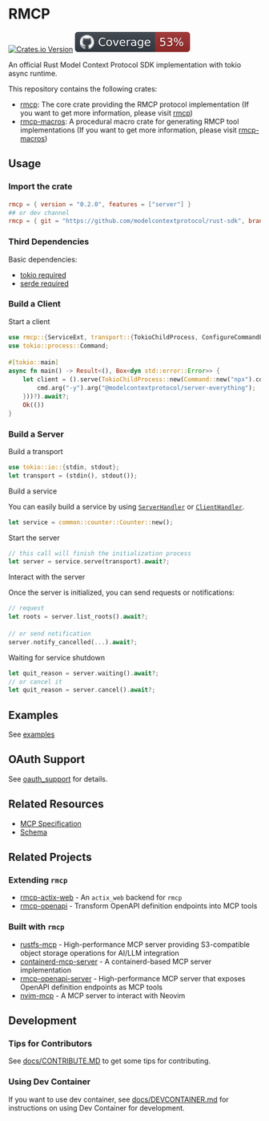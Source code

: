 # RMCP

[![Crates.io Version](https://img.shields.io/crates/v/rmcp)](https://crates.io/crates/rmcp)
[![Coverage](https://github.com/modelcontextprotocol/rust-sdk/raw/main/docs/coverage.svg)](https://github.com/modelcontextprotocol/rust-sdk/blob/main/docs/coverage.svg)

An official Rust Model Context Protocol SDK implementation with tokio async runtime.

This repository contains the following crates:

- [rmcp](https://github.com/modelcontextprotocol/rust-sdk/blob/main/crates/rmcp): The core crate providing the RMCP protocol implementation (If you want to get more information, please visit [rmcp](https://github.com/modelcontextprotocol/rust-sdk/blob/main/crates/rmcp/README.md))
- [rmcp-macros](https://github.com/modelcontextprotocol/rust-sdk/blob/main/crates/rmcp-macros): A procedural macro crate for generating RMCP tool implementations (If you want to get more information, please visit [rmcp-macros](https://github.com/modelcontextprotocol/rust-sdk/blob/main/crates/rmcp-macros/README.md))

## Usage

### Import the crate

```toml
rmcp = { version = "0.2.0", features = ["server"] }
## or dev channel
rmcp = { git = "https://github.com/modelcontextprotocol/rust-sdk", branch = "main" }
```

### Third Dependencies

Basic dependencies:

- [tokio required](https://github.com/tokio-rs/tokio)
- [serde required](https://github.com/serde-rs/serde)

### Build a Client

Start a client

```rust
use rmcp::{ServiceExt, transport::{TokioChildProcess, ConfigureCommandExt}};
use tokio::process::Command;

#[tokio::main]
async fn main() -> Result<(), Box<dyn std::error::Error>> {
    let client = ().serve(TokioChildProcess::new(Command::new("npx").configure(|cmd| {
        cmd.arg("-y").arg("@modelcontextprotocol/server-everything");
    }))?).await?;
    Ok(())
}
```

### Build a Server

Build a transport

```rust
use tokio::io::{stdin, stdout};
let transport = (stdin(), stdout());
```

Build a service

You can easily build a service by using [`ServerHandler`](https://github.com/modelcontextprotocol/rust-sdk/blob/main/crates/rmcp/src/handler/server.rs) or [`ClientHandler`](https://github.com/modelcontextprotocol/rust-sdk/blob/main/crates/rmcp/src/handler/client.rs).

```rust
let service = common::counter::Counter::new();
```

Start the server

```rust
// this call will finish the initialization process
let server = service.serve(transport).await?;
```

Interact with the server

Once the server is initialized, you can send requests or notifications:

```rust
// request
let roots = server.list_roots().await?;

// or send notification
server.notify_cancelled(...).await?;
```

Waiting for service shutdown

```rust
let quit_reason = server.waiting().await?;
// or cancel it
let quit_reason = server.cancel().await?;
```

## Examples

See [examples](https://github.com/modelcontextprotocol/rust-sdk/blob/main/examples/README.md)

## OAuth Support

See [oauth_support](https://github.com/modelcontextprotocol/rust-sdk/blob/main/docs/OAUTH_SUPPORT.md) for details.

## Related Resources

- [MCP Specification](https://spec.modelcontextprotocol.io/specification/2024-11-05/)
- [Schema](https://github.com/modelcontextprotocol/specification/blob/main/schema/2024-11-05/schema.ts)

## Related Projects

### Extending `rmcp`

- [rmcp-actix-web](https://gitlab.com/lx-industries/rmcp-actix-web) - An `actix_web` backend for `rmcp`
- [rmcp-openapi](https://gitlab.com/lx-industries/rmcp-openapi) - Transform OpenAPI definition endpoints into MCP tools

### Built with `rmcp`

- [rustfs-mcp](https://github.com/rustfs/rustfs/tree/main/crates/mcp) - High-performance MCP server providing S3-compatible object storage operations for AI/LLM integration
- [containerd-mcp-server](https://github.com/jokemanfire/mcp-containerd) - A containerd-based MCP server implementation
- [rmcp-openapi-server](https://gitlab.com/lx-industries/rmcp-openapi/-/tree/main/crates/rmcp-openapi-server) - High-performance MCP server that exposes OpenAPI definition endpoints as MCP tools
- [nvim-mcp](https://github.com/linw1995/nvim-mcp) - A MCP server to interact with Neovim

## Development

### Tips for Contributors

See [docs/CONTRIBUTE.MD](https://github.com/modelcontextprotocol/rust-sdk/blob/main/docs/CONTRIBUTE.MD) to get some tips for contributing.

### Using Dev Container

If you want to use dev container, see [docs/DEVCONTAINER.md](https://github.com/modelcontextprotocol/rust-sdk/blob/main/docs/DEVCONTAINER.md) for instructions on using Dev Container for development.